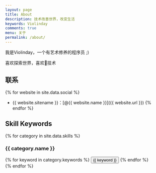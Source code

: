 ```yaml
---
layout: page
title: About
description: 技术改善世界，改变生活
keywords: Violinday
comments: true
menu: 关于
permalink: /about/
---
```


我是Violinday，一个有艺术修养的程序员 ;)

喜欢探索世界，喜欢技术

## 联系

{% for website in site.data.social %}
* {{ website.sitename }}：[@{{ website.name }}]({{ website.url }})
{% endfor %}

## Skill Keywords

{% for category in site.data.skills %}
### {{ category.name }}
<div class="btn-inline">
{% for keyword in category.keywords %}
<button class="btn btn-outline" type="button">{{ keyword }}</button>
{% endfor %}
</div>
{% endfor %}
